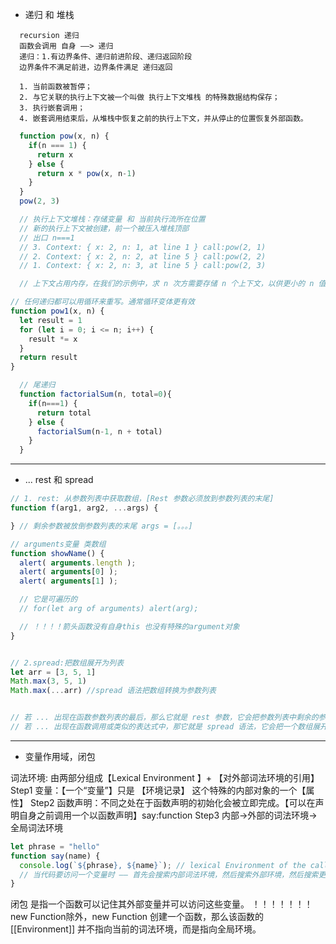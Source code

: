 - 递归 和 堆栈
<!-- 递归 -->
```
  recursion 递归 
  函数会调用 自身 ——> 递归
  递归：1.有边界条件、递归前进阶段、递归返回阶段
  边界条件不满足前进，边界条件满足 递归返回
```
<!-- 递归调用是如何工作的？执行上下文和堆栈 -->
```
  1. 当前函数被暂停；
  2. 与它关联的执行上下文被一个叫做 执行上下文堆栈 的特殊数据结构保存；
  3. 执行嵌套调用；
  4. 嵌套调用结束后，从堆栈中恢复之前的执行上下文，并从停止的位置恢复外部函数。
```

``` javascript
  function pow(x, n) {
    if(n === 1) {
      return x
    } else {
      return x * pow(x, n-1)
    }
  }
  pow(2, 3) 

  // 执行上下文堆栈：存储变量 和 当前执行流所在位置 
  // 新的执行上下文被创建，前一个被压入堆栈顶部
  // 出口 n===1 
  // 3. Context: { x: 2, n: 1, at line 1 } call:pow(2, 1)
  // 2. Context: { x: 2, n: 2, at line 5 } call:pow(2, 2)
  // 1. Context: { x: 2, n: 3, at line 5 } call:pow(2, 3)

  // 上下文占用内存，在我们的示例中，求 n 次方需要存储 n 个上下文，以供更小的 n 值进行计算使用。
```

```javascript
// 任何递归都可以用循环来重写。通常循环变体更有效
function pow1(x, n) {
  let result = 1
  for (let i = 0; i <= n; i++) {
    result *= x
  }
  return result
}
```

``` javascript
  // 尾递归
  function factorialSum(n, total=0){
    if(n===1) {
      return total
    } else {
      factorialSum(n-1, n + total)
    }
  }

```

---
- ... rest 和 spread
``` javascript
// 1. rest: 从参数列表中获取数组，[Rest 参数必须放到参数列表的末尾]
function f(arg1, arg2, ...args) {

} // 剩余参数被放倒参数列表的末尾 args = [。。。]

// arguments变量 类数组
function showName() {
  alert( arguments.length );
  alert( arguments[0] );
  alert( arguments[1] );

  // 它是可遍历的
  // for(let arg of arguments) alert(arg);

  // ！！！！箭头函数没有自身this 也没有特殊的argument对象
}


// 2.spread:把数组展开为列表
let arr = [3, 5, 1]
Math.max(3, 5, 1)
Math.max(...arr) //spread 语法把数组转换为参数列表


// 若 ... 出现在函数参数列表的最后，那么它就是 rest 参数，它会把参数列表中剩余的参数收集到一个数组中。
// 若 ... 出现在函数调用或类似的表达式中，那它就是 spread 语法，它会把一个数组展开为列表。
```
---

- 变量作用域，闭包
<!-- 作用域 -->
  
  词法环境: 由两部分组成【Lexical Environment 】+ 【对外部词法环境的引用】
  Step1 变量：【一个“变量”】只是 【环境记录】 这个特殊的内部对象的一个【属性】
  Step2 函数声明：不同之处在于函数声明的初始化会被立即完成。【可以在声明自身之前调用一个以函数声明】say:function
  Step3 内部->外部的词法环境->全局词法环境
  ``` javascript
  let phrase = "hello"
  function say(name) {
    console.log(`${phrase}, ${name}`); // lexical Environment of the call : [name]:John -> outer:[say]: function, [phrase]: "Hello" -> null
    // 当代码要访问一个变量时 —— 首先会搜索内部词法环境，然后搜索外部环境，然后搜索更外部的环境，以此类推，直到全局词法环境。
  }
  ```

<!-- 闭包 -->
闭包 是指一个函数可以记住其外部变量并可以访问这些变量。
！！！！！！！new Function除外，new Function 创建一个函数，那么该函数的 [[Environment]] 并不指向当前的词法环境，而是指向全局环境。




<!-- 装饰器模式和转发 apply,call -->

<!-- 原型 -->

<!-- 异步 -->

